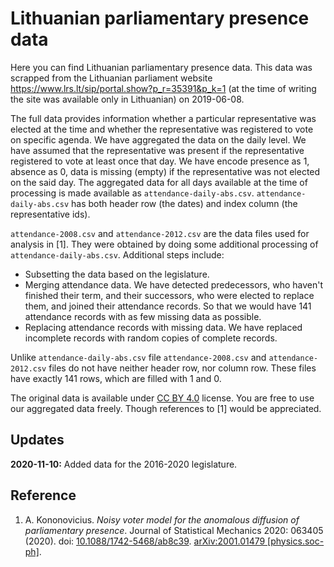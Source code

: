 # Lithuanian parliamentary presence data

Here you can find Lithuanian parliamentary presence data. This data was
scrapped from the Lithuanian parliament website
<https://www.lrs.lt/sip/portal.show?p_r=35391&p_k=1> (at the time of writing
the site was available only in Lithuanian) on 2019-06-08.

The full data provides information whether a particular representative was
elected at the time and whether the representative was registered to vote on
specific agenda. We have aggregated the data on the daily level. We have
assumed that the representative was present if the representative registered to
vote at least once that day. We have encode presence as 1, absence as 0, data
is missing (empty) if the representative was not elected on the said day. The
aggregated data for all days available at the time of processing is made
available as `attendance-daily-abs.csv`. `attendance-daily-abs.csv` has both
header row (the dates) and index column (the representative ids).

`attendance-2008.csv` and `attendance-2012.csv` are the data files used for
analysis in [1].
They were obtained by doing some additional processing of
`attendance-daily-abs.csv`. Additional steps include:

* Subsetting the data based on the legislature.
* Merging attendance data. We have detected predecessors, who haven't finished
their term, and their successors, who were elected to replace them, and joined
their attendance records. So that we would have 141 attendance records with as
few missing data as possible.
* Replacing attendance records with missing data. We have replaced incomplete
records with random copies of complete records.

Unlike `attendance-daily-abs.csv` file `attendance-2008.csv` and
`attendance-2012.csv` files do not have neither header row, nor column row.
These files have exactly 141 rows, which are filled with 1 and 0.

The original data is available under
[CC BY 4.0](https://creativecommons.org/licenses/by/4.0/) license. You are free
to use our aggregated data freely. Though references to [1] would be
appreciated.

## Updates

**2020-11-10:** Added data for the 2016-2020 legislature.

## Reference

1. A. Kononovicius. *Noisy voter model for the anomalous diffusion of parliamentary presence*.
Journal of Statistical Mechanics 2020: 063405 (2020).
doi: [10.1088/1742-5468/ab8c39](https://doi.org/10.1088/1742-5468/ab8c39).
[arXiv:2001.01479 [physics.soc-ph]](https://arxiv.org/abs/2001.01479).

